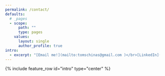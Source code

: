 ```yaml
---
permalink: /contact/
defaults:
  # _pages
  - scope:
      path: ""
      type: pages
    values:
      layout: single
      author_profile: true
intro:
  - excerpt: "[Email me!](mailto:tomschinas@gmail.com )</br>[LinkedIn](https://www.linkedin.com/in/thomas-schinas-84353787/ )"
---
```


{% include feature_row id="intro" type="center" %}